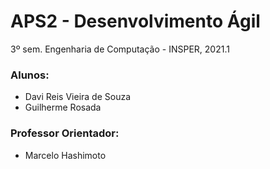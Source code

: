 
# APS2 - Desenvolvimento Ágil
3º sem. Engenharia de Computação -  INSPER, 2021.1

### Alunos:
- Davi Reis Vieira de Souza
- Guilherme Rosada


### Professor Orientador:
- Marcelo Hashimoto
